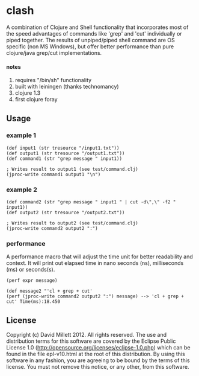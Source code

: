 # clash
A combination of Clojure and Shell functionality that incorporates
most of the speed advantages of commands like 'grep' and 'cut' 
individually or piped together. The results of unpiped/piped
shell command are OS specific (non MS Windows), but offer better 
performance than pure clojure/java grep/cut implementations.

#### notes
1. requires "/bin/sh" functionality
2. built with leiningen (thanks technomancy)
3. clojure 1.3
4. first clojure foray

## Usage

### example 1

    (def input1 (str tresource "/input1.txt"))
    (def output1 (str tresource "/output1.txt"))
    (def command1 (str "grep message " input1))

    ; Writes result to output1 (see test/command.clj)
    (jproc-write command1 output1 "\n")

### example 2
    (def command2 (str "grep message " input1 " | cut -d\",\" -f2 " input1))
    (def output2 (str tresource "/output2.txt"))

    ; Writes result to output2 (see test/command.clj)
    (jproc-write command2 output2 ":")

### performance
A performance macro that will adjust the time unit for
better readability and context. It will print out elapsed time
in nano seconds (ns), milliseconds (ms) or seconds(s). 

    (perf expr message)

    (def message2 "'cl + grep + cut'
    (perf (jproc-write command2 output2 ":") message) --> 'cl + grep + cut' Time(ms):18.450


## License
Copyright (c) David Millett 2012. All rights reserved.
The use and distribution terms for this software are covered by the
Eclipse Public License 1.0 (http://opensource.org/licenses/eclipse-1.0.php)
which can be found in the file epl-v10.html at the root of this distribution.
By using this software in any fashion, you are agreeing to be bound by
the terms of this license.
You must not remove this notice, or any other, from this software.

